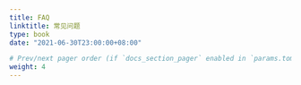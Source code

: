 ```yaml
---
title: FAQ
linktitle: 常见问题
type: book
date: "2021-06-30T23:00:00+08:00"

# Prev/next pager order (if `docs_section_pager` enabled in `params.toml`)
weight: 4
---
```


